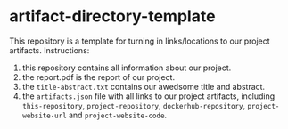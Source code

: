 # artifact-directory-template

This repository is a template for turning in links/locations to our
project artifacts. Instructions:

1. this repository contains all information about our project.
2. the report.pdf is the report of our project.
3. the `title-abstract.txt` contains our awedsome title and abstract.
4. the `artifacts.json` file with all links to our project
   artifacts, including `this-repository`, `project-repository`, `dockerhub-repository`, `project-website-url` and `project-website-code`.
